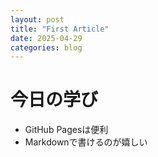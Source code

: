 ```yaml
---
layout: post
title: "First Article"
date: 2025-04-29
categories: blog
---
```


# 今日の学び

- GitHub Pagesは便利
- Markdownで書けるのが嬉しい
